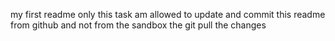 my first readme
only this task am allowed to update and commit this readme from github and not from the sandbox the git pull the changes 
